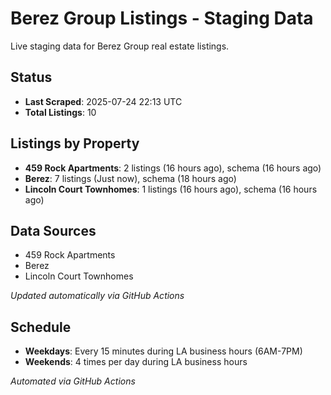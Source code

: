 # Berez Group Listings - Staging Data

Live staging data for Berez Group real estate listings.

## Status

- **Last Scraped**: 2025-07-24 22:13 UTC
- **Total Listings**: 10

## Listings by Property

- **459 Rock Apartments**: 2 listings (16 hours ago), schema (16 hours ago)
- **Berez**: 7 listings (Just now), schema (18 hours ago)
- **Lincoln Court Townhomes**: 1 listings (16 hours ago), schema (16 hours ago)

## Data Sources

- 459 Rock Apartments
- Berez
- Lincoln Court Townhomes

*Updated automatically via GitHub Actions*

## Schedule

- **Weekdays**: Every 15 minutes during LA business hours (6AM-7PM)
- **Weekends**: 4 times per day during LA business hours

*Automated via GitHub Actions*
